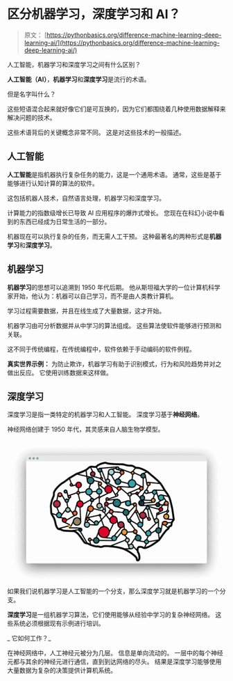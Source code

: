 # 区分机器学习，深度学习和 AI？

> 原文： [https://pythonbasics.org/difference-machine-learning-deep-learning-ai/](https://pythonbasics.org/difference-machine-learning-deep-learning-ai/)

人工智能，机器学习和深度学习之间有什么区别？

**人工智能（AI）**，**机器学习**和**深度学习**是流行的术语。

但是名字叫什么？

这些短语混合起来就好像它们是可互换的，因为它们都围绕着几种使用数据解释来解决问题的技术。

这些术语背后的关键概念非常不同。 这是对这些技术的一般描述。



## 人工智能

**人工智能**是指机器执行复杂任务的能力，这是一个通用术语。 通常，这些是基于能够进行认知计算的算法的软件。

这包括机器人技术，自然语言处理，机器学习和深度学习。

计算能力的指数级增长已导致 AI 应用程序的爆炸式增长。
您现在在科幻小说中看到的东西已经成为日常生活的一部分。

机器现在可以执行复杂的任务，而无需人工干预。
这种最著名的两种形式是**机器学习**和**深度学习**。

## 机器学习

**机器学习**的思想可以追溯到 1950 年代后期。 他从斯坦福大学的一位计算机科学家开始，他认为：机器可以自己学习，而不是由人类教计算机。

学习过程需要数据，并且在线生成了大量数据，这才开始。

机器学习由可分析数据并从中学习的算法组成。
这些算法使软件能够进行预测和关联。

这不同于传统编程，在传统编程中，软件依赖于手动编码的软件例程。

**真实世界示例：**
为防止欺诈，机器学习有助于识别模式，行为和风险趋势并对之做出反应。 它使用训练数据来这样做。

## 深度学习

深度学习是指一类特定的机器学习和人工智能。
深度学习基于**神经网络**。

神经网络创建于 1950 年代，其灵感来自人脑生物学模型。

![artificial neural network](img/03ca13c6fd49797b53b5cd1975077dd2.jpg)

如果我们说机器学习是人工智能的一个分支，那么深度学习就是机器学习的一个分支。

**深度学习**是一组机器学习算法，它们使用能够从经验中学习的复杂神经网络。 这些系统必须根据现有示例进行培训。

_ 它如何工作？_

在神经网络中，人工神经元被分为几层。 信息是单向流动的。 一层中的每个神经元都与其余的神经元进行通信，直到到达网络的尽头。 结果是深度学习能够使用大量数据为复杂的决策提供计算机系统。